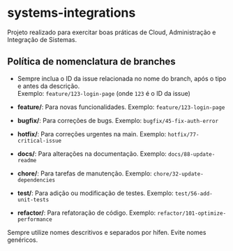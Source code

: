 # systems-integrations

Projeto realizado para exercitar boas práticas de Cloud, Administração e Integração de Sistemas.

## Política de nomenclatura de branches

- Sempre inclua o ID da issue relacionada no nome do branch, após o tipo e antes da descrição.  
  Exemplo: `feature/123-login-page` (onde `123` é o ID da issue)

- **feature/**: Para novas funcionalidades. Exemplo: `feature/123-login-page`
- **bugfix/**: Para correções de bugs. Exemplo: `bugfix/45-fix-auth-error`
- **hotfix/**: Para correções urgentes na main. Exemplo: `hotfix/77-critical-issue`
- **docs/**: Para alterações na documentação. Exemplo: `docs/88-update-readme`
- **chore/**: Para tarefas de manutenção. Exemplo: `chore/32-update-dependencies`
- **test/**: Para adição ou modificação de testes. Exemplo: `test/56-add-unit-tests`
- **refactor/**: Para refatoração de código. Exemplo: `refactor/101-optimize-performance`

Sempre utilize nomes descritivos e separados por hífen. Evite nomes genéricos.
